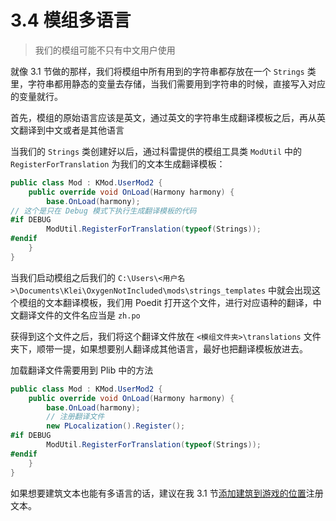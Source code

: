 # 3.4 模组多语言

> 我们的模组可能不只有中文用户使用

就像 3.1 节做的那样，我们将模组中所有用到的字符串都存放在一个 `Strings` 类里，字符串都用静态的变量去存储，当我们需要用到字符串的时候，直接写入对应的变量就行。

首先，模组的原始语言应该是英文，通过英文的字符串生成翻译模板之后，再从英文翻译到中文或者是其他语言

当我们的 `Strings` 类创建好以后，通过科雷提供的模组工具类 `ModUtil` 中的 `RegisterForTranslation` 为我们的文本生成翻译模板：

```cs
public class Mod : KMod.UserMod2 {
    public override void OnLoad(Harmony harmony) {
        base.OnLoad(harmony);
// 这个是只在 Debug 模式下执行生成翻译模板的代码
#if DEBUG
        ModUtil.RegisterForTranslation(typeof(Strings));
#endif
    }
}
```

当我们启动模组之后我们的 `C:\Users\<用户名>\Documents\Klei\OxygenNotIncluded\mods\strings_templates` 中就会出现这个模组的文本翻译模板，我们用 Poedit 打开这个文件，进行对应语种的翻译，中文翻译文件的文件名应当是 `zh.po`

获得到这个文件之后，我们将这个翻译文件放在 `<模组文件夹>\translations` 文件夹下，顺带一提，如果想要别人翻译成其他语言，最好也把翻译模板放进去。

加载翻译文件需要用到 Plib 中的方法

```cs
public class Mod : KMod.UserMod2 {
    public override void OnLoad(Harmony harmony) {
        base.OnLoad(harmony);
        // 注册翻译文件
        new PLocalization().Register();
#if DEBUG
        ModUtil.RegisterForTranslation(typeof(Strings));
#endif
    }
}
```

如果想要建筑文本也能有多语言的话，建议在我 3.1 节[添加建筑到游戏的位置](/3/3_1_new_building.md#_3-1-2-将建筑添加到建筑栏)注册文本。